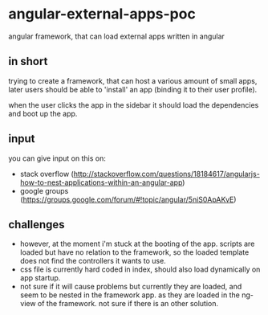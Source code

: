 # angular-external-apps-poc

angular framework, that can load external apps written in angular

## in short

trying to create a framework, that can host a various amount of small apps,
later users should be able to 'install' an app (binding it to their user profile).

when the user clicks the app in the sidebar it should load the dependencies and boot up the app.

## input

you can give input on this on:
* stack overflow (http://stackoverflow.com/questions/18184617/angularjs-how-to-nest-applications-within-an-angular-app)
* google groups (https://groups.google.com/forum/#!topic/angular/5niS0ApAKvE)

## challenges

* however, at the moment i'm stuck at the booting of the app. scripts are loaded but have no relation to the framework,
so the loaded template does not find the controllers it wants to use.
* css file is currently hard coded in index, should also load dynamically on app startup.
* not sure if it will cause problems but currently they are loaded, and seem to be nested in the framework app. as they are loaded in the ng-view of the framework. not sure if there is an other solution.
